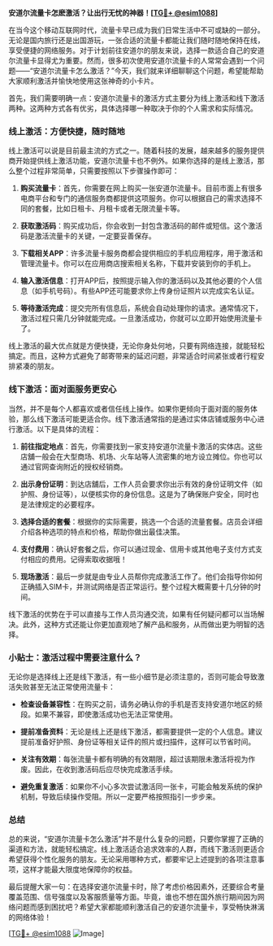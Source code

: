 **安道尔流量卡怎麽激活？让出行无忧的神器！[[TG💪+ @esim1088](https://t.me/s/esim1088)]**

在当今这个移动互联网时代，流量卡早已成为我们日常生活中不可或缺的一部分。无论是国内旅行还是出国游玩，一张合适的流量卡都能让我们随时随地保持在线，享受便捷的网络服务。对于计划前往安道尔的朋友来说，选择一款适合自己的安道尔流量卡显得尤为重要。然而，很多初次使用安道尔流量卡的人常常会遇到一个问题——“安道尔流量卡怎么激活？”今天，我们就来详细聊聊这个问题，希望能帮助大家顺利激活并愉快地使用这张神奇的小卡片。

首先，我们需要明确一点：安道尔流量卡的激活方式主要分为线上激活和线下激活两种。这两种方式各有优劣，具体选择哪一种取决于你的个人需求和实际情况。

### 线上激活：方便快捷，随时随地

线上激活可以说是目前最主流的方式之一。随着科技的发展，越来越多的服务提供商开始提供线上激活功能，安道尔流量卡也不例外。如果你选择的是线上激活，那么整个过程非常简单，只需要按照以下步骤操作即可：

1. **购买流量卡**：首先，你需要在网上购买一张安道尔流量卡。目前市面上有很多电商平台和专门的通信服务商都提供这项服务。你可以根据自己的需求选择不同的套餐，比如日租卡、月租卡或者无限流量卡等。

2. **获取激活码**：购买成功后，你会收到一封包含激活码的邮件或短信。这个激活码是激活流量卡的关键，一定要妥善保存。

3. **下载相关APP**：许多流量卡服务商都会提供相应的手机应用程序，用于激活和管理流量卡。你可以在应用商店搜索相关名称，下载并安装到你的手机上。

4. **输入激活信息**：打开APP后，按照提示输入你的激活码以及其他必要的个人信息（如手机号码）。有些APP还可能要求你上传身份证照片以完成实名认证。

5. **等待激活完成**：提交完所有信息后，系统会自动处理你的请求。通常情况下，激活过程只需几分钟就能完成。一旦激活成功，你就可以立即开始使用流量卡了。

线上激活的最大优点就是方便快捷，无论你身处何地，只要有网络连接，就能轻松搞定。而且，这种方式避免了邮寄带来的延迟问题，非常适合时间紧张或者行程安排紧凑的朋友。

### 线下激活：面对面服务更安心

当然，并不是每个人都喜欢或者信任线上操作。如果你更倾向于面对面的服务体验，那么线下激活可能更适合你。线下激活通常指的是通过实体店铺或服务中心进行激活。以下是具体的流程：

1. **前往指定地点**：首先，你需要找到一家支持安道尔流量卡激活的实体店。这些店舖一般会在大型商场、机场、火车站等人流密集的地方设立摊位。你也可以通过官网查询附近的授权经销商。

2. **出示身份证明**：到达店舖后，工作人员会要求你出示有效的身份证明文件（如护照、身份证等），以便核实你的身份信息。这是为了确保账户安全，同时也是法律规定的必要程序。

3. **选择合适的套餐**：根据你的实际需要，挑选一个合适的流量套餐。店员会详细介绍各种选项的特点和价格，帮助你做出最佳决策。

4. **支付费用**：确认好套餐之后，你可以通过现金、信用卡或其他电子支付方式支付相应的费用。记得索取收据哦！

5. **现场激活**：最后一步就是由专业人员帮你完成激活工作了。他们会指导你如何正确插入SIM卡，并测试网络是否正常运行。整个过程大概需要十几分钟的时间。

线下激活的优势在于可以直接与工作人员沟通交流，如果有任何疑问都可以当场解决。此外，这种方式还能让你更加直观地了解产品和服务，从而做出更为明智的选择。

### 小贴士：激活过程中需要注意什么？

无论你是选择线上还是线下激活，有一些小细节是必须注意的，否则可能会导致激活失败甚至无法正常使用流量卡：

- **检查设备兼容性**：在购买之前，请务必确认你的手机是否支持安道尔地区的频段。如果不兼容，即使激活成功也无法正常使用。

- **提前准备资料**：无论是线上还是线下激活，都需要提供一定的个人信息。建议提前准备好护照、身份证等相关证件的照片或扫描件，这样可以节省时间。

- **关注有效期**：每张流量卡都有明确的有效期限，超过该期限未激活将视为作废。因此，在收到激活码后应尽快完成激活手续。

- **避免重复激活**：如果你不小心多次尝试激活同一张卡，可能会触发系统的保护机制，导致后续操作受阻。所以一定要严格按照指引一步步来。

### 总结

总的来说，“安道尔流量卡怎么激活”并不是什么复杂的问题，只要你掌握了正确的渠道和方法，就能轻松搞定。线上激活适合追求效率的人群，而线下激活则更适合希望获得个性化服务的朋友。无论采用哪种方式，都要牢记上述提到的各项注意事项，这样才能最大限度地保障你的权益。

最后提醒大家一句：在选择安道尔流量卡时，除了考虑价格因素外，还要综合考量覆盖范围、信号强度以及客服质量等方面。毕竟，谁也不想在国外旅行期间因为网络问题而感到困扰吧？希望大家都能顺利激活自己的安道尔流量卡，享受畅快淋漓的网络体验！

[[TG💪+ @esim1088](https://t.me/s/esim1088) ![Image](https://i.postimg.cc/4NQfJmqS/Snipaste-2025-05-13-00-14-12.png)]